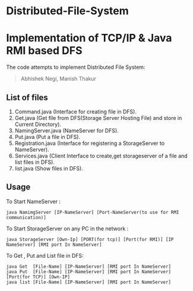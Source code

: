 # Distributed-File-System

Implementation of TCP/IP & Java RMI based DFS  
=============================================

The code attempts to implement Distributed File System:

> Abhishek Negi, Manish Thakur

List of files
-------------
1. Command.java       (Interface for creating file in DFS).
2. Get.java           (Get file from DFS(Storage Server Hosting File) and store in Current Directory).        
3. NamingServer.java  (NameServer for DFS).
4. Put.java           (Put a file in DFS).
5. Registration.java  (Interface for registering a StorageServer to NameServer).
6. Services.java      (Client Interface to create,get storageserver of a file and list files in DFS).
7. list.java          (Show files in DFS).


Usage
-----
To Start NameServer :

    java NamimgServer [IP-NameServer] [Port-NameServer(to use for RMI communication)]

To Start StorageServer on any PC in the network :

    java StorageServer [Own-Ip] [PORT(for tcp)] [Port(for RMI)] [IP NameServer] [RMI port In NameServer]


To Get , Put and List file in DFS: 
    
    java Get  [File-Name] [IP-NameServer] [RMI port In NameServer]
    java Put  [File-Name] [IP-NameServer] [RMI port In NameServer] [Port(for TCP)] [Own-IP]
    java list [File-Name] [IP-NameServer] [RMI port In NameServer]


